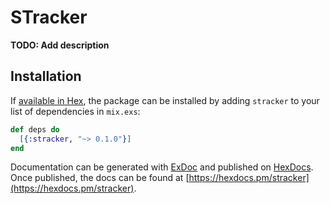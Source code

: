 # STracker

**TODO: Add description**

## Installation

If [available in Hex](https://hex.pm/docs/publish), the package can be installed
by adding `stracker` to your list of dependencies in `mix.exs`:

```elixir
def deps do
  [{:stracker, "~> 0.1.0"}]
end
```

Documentation can be generated with [ExDoc](https://github.com/elixir-lang/ex_doc)
and published on [HexDocs](https://hexdocs.pm). Once published, the docs can
be found at [https://hexdocs.pm/stracker](https://hexdocs.pm/stracker).

